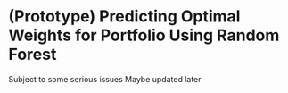# (Prototype) Predicting Optimal Weights for Portfolio Using Random Forest

Subject to some serious issues
Maybe updated later

